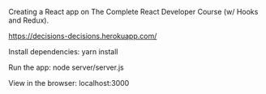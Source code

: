 Creating a React app on The Complete React Developer Course (w/ Hooks and Redux).

https://decisions-decisions.herokuapp.com/

Install dependencies: 
yarn install

Run the app:
node server/server.js

View in the browser:
localhost:3000  
